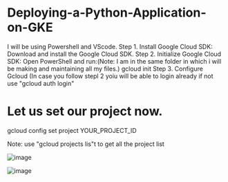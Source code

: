 # Deploying-a-Python-Application-on-GKE
I will be using Powershell and VScode.
Step 1. Install Google Cloud SDK: Download and install the Google Cloud SDK.
Step 2. Initialize Google Cloud SDK: Open PowerShell and run:(Note: I am in the same folder in which i will be making and maintaining all my files.)
        gcloud init
Step 3.  Configure Gcloud (In case you follow stepl 2 yoiu will be able to login already if not use "gcloud auth login"
<h1>Let us set our project now.</h1> gcloud config set project YOUR_PROJECT_ID

Note: use "gcloud projects lis"t to get all the project list

![image](https://github.com/suragsp/Deploying-a-Python-Application-on-GKE/assets/104720115/4932721e-e90c-450b-a4a1-67a7ddee483b)

![image](https://github.com/suragsp/Deploying-a-Python-Application-on-GKE/assets/104720115/d42ae2aa-6a7a-4043-944f-db76c496ba6e)









